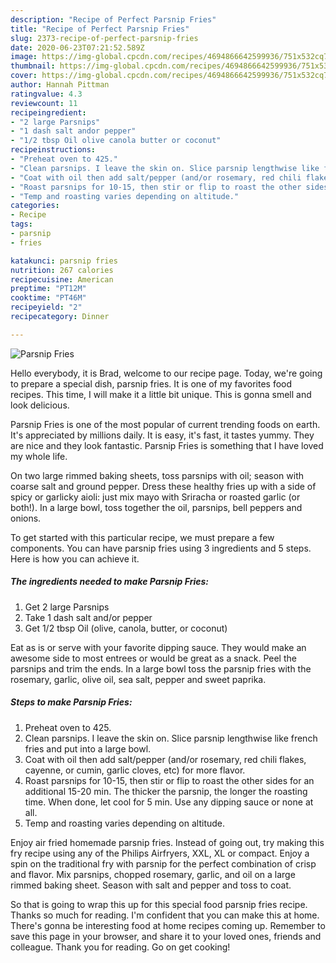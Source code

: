 ```yaml
---
description: "Recipe of Perfect Parsnip Fries"
title: "Recipe of Perfect Parsnip Fries"
slug: 2373-recipe-of-perfect-parsnip-fries
date: 2020-06-23T07:21:52.589Z
image: https://img-global.cpcdn.com/recipes/4694866642599936/751x532cq70/parsnip-fries-recipe-main-photo.jpg
thumbnail: https://img-global.cpcdn.com/recipes/4694866642599936/751x532cq70/parsnip-fries-recipe-main-photo.jpg
cover: https://img-global.cpcdn.com/recipes/4694866642599936/751x532cq70/parsnip-fries-recipe-main-photo.jpg
author: Hannah Pittman
ratingvalue: 4.3
reviewcount: 11
recipeingredient:
- "2 large Parsnips"
- "1 dash salt andor pepper"
- "1/2 tbsp Oil olive canola butter or coconut"
recipeinstructions:
- "Preheat oven to 425."
- "Clean parsnips. I leave the skin on. Slice parsnip lengthwise like french fries and put into a large bowl."
- "Coat with oil then add salt/pepper (and/or rosemary, red chili flakes, cayenne, or cumin, garlic cloves, etc) for more flavor."
- "Roast parsnips for 10-15, then stir or flip to roast the other sides for an additional 15-20 min. The thicker the parsnip, the longer the roasting time. When done, let cool for 5 min. Use any dipping sauce or none at all."
- "Temp and roasting varies depending on altitude."
categories:
- Recipe
tags:
- parsnip
- fries

katakunci: parsnip fries 
nutrition: 267 calories
recipecuisine: American
preptime: "PT12M"
cooktime: "PT46M"
recipeyield: "2"
recipecategory: Dinner

---
```



![Parsnip Fries](https://img-global.cpcdn.com/recipes/4694866642599936/751x532cq70/parsnip-fries-recipe-main-photo.jpg)

Hello everybody, it is Brad, welcome to our recipe page. Today, we're going to prepare a special dish, parsnip fries. It is one of my favorites food recipes. This time, I will make it a little bit unique. This is gonna smell and look delicious.

Parsnip Fries is one of the most popular of current trending foods on earth. It's appreciated by millions daily. It is easy, it's fast, it tastes yummy. They are nice and they look fantastic. Parsnip Fries is something that I have loved my whole life.

On two large rimmed baking sheets, toss parsnips with oil; season with coarse salt and ground pepper. Dress these healthy fries up with a side of spicy or garlicky aioli: just mix mayo with Sriracha or roasted garlic (or both!). In a large bowl, toss together the oil, parsnips, bell peppers and onions.


To get started with this particular recipe, we must prepare a few components. You can have parsnip fries using 3 ingredients and 5 steps. Here is how you can achieve it.

<!--inarticleads1-->

##### The ingredients needed to make Parsnip Fries:

1. Get 2 large Parsnips
1. Take 1 dash salt and/or pepper
1. Get 1/2 tbsp Oil (olive, canola, butter, or coconut)


Eat as is or serve with your favorite dipping sauce. They would make an awesome side to most entrees or would be great as a snack. Peel the parsnips and trim the ends. In a large bowl toss the parsnip fries with the rosemary, garlic, olive oil, sea salt, pepper and sweet paprika. 

<!--inarticleads2-->

##### Steps to make Parsnip Fries:

1. Preheat oven to 425.
1. Clean parsnips. I leave the skin on. Slice parsnip lengthwise like french fries and put into a large bowl.
1. Coat with oil then add salt/pepper (and/or rosemary, red chili flakes, cayenne, or cumin, garlic cloves, etc) for more flavor.
1. Roast parsnips for 10-15, then stir or flip to roast the other sides for an additional 15-20 min. The thicker the parsnip, the longer the roasting time. When done, let cool for 5 min. Use any dipping sauce or none at all.
1. Temp and roasting varies depending on altitude.


Enjoy air fried homemade parsnip fries. Instead of going out, try making this fry recipe using any of the Philips Airfryers, XXL, XL or compact. Enjoy a spin on the traditional fry with parsnip for the perfect combination of crisp and flavor. Mix parsnips, chopped rosemary, garlic, and oil on a large rimmed baking sheet. Season with salt and pepper and toss to coat. 

So that is going to wrap this up for this special food parsnip fries recipe. Thanks so much for reading. I'm confident that you can make this at home. There's gonna be interesting food at home recipes coming up. Remember to save this page in your browser, and share it to your loved ones, friends and colleague. Thank you for reading. Go on get cooking!
